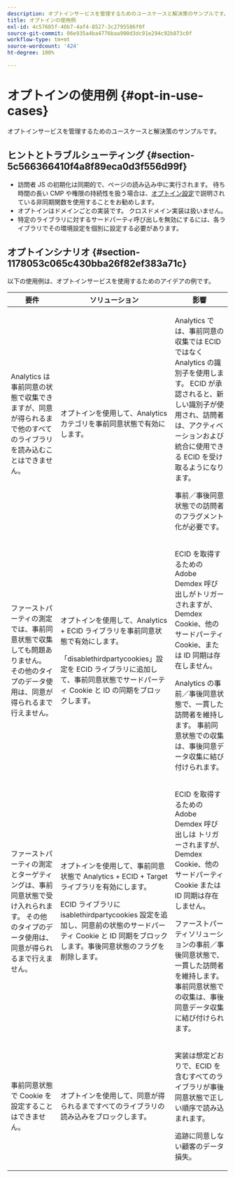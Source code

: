 ```yaml
---
description: オプトインサービスを管理するためのユースケースと解決策のサンプルです。
title: オプトインの使用例
exl-id: 4c57685f-40b7-4af4-8527-3c2795586f0f
source-git-commit: 06e935a4ba4776baa900d3dc91e294c92b873c0f
workflow-type: tm+mt
source-wordcount: '424'
ht-degree: 100%

---
```


# オプトインの使用例 {#opt-in-use-cases}

オプトインサービスを管理するためのユースケースと解決策のサンプルです。

## ヒントとトラブルシューティング {#section-5c566366410f4a8f89eca0d3f556d99f}

* 訪問者 JS の初期化は同期的で、ページの読み込み中に実行されます。 待ち時間の長い CMP や権限の持続性を扱う場合は、[オプトイン設定](../../implementation-guides/opt-in-service/getting-started.md#section-cf9ab638780141c9b62dc57cf00b7047)で説明されている非同期関数を使用することをお勧めします。
* オプトインはドメインごとの実装です。 クロスドメイン実装は扱いません。
* 特定のライブラリに対するサードパーティ呼び出しを無効にするには、各ライブラリでその環境設定を個別に設定する必要があります。

## オプトインシナリオ {#section-1178053c065c430bba26f82ef383a71c}

以下の使用例は、オプトインサービスを使用するためのアイデアの例です。

<table id="table_83C85343611344D8A8315157C1B4240F"> 
 <thead> 
  <tr> 
   <th colname="col1" class="entry"> 要件 </th> 
   <th colname="col2" class="entry"> ソリューション </th> 
   <th colname="col3" class="entry"> 影響 </th> 
  </tr>
 </thead>
 <tbody> 
  <tr> 
   <td colname="col1"> <p>Analytics は事前同意の状態で収集できますが、同意が得られるまで他のすべてのライブラリを読み込むことはできません。 </p> </td> 
   <td colname="col2"> <p>オプトインを使用して、Analytics カテゴリを事前同意状態で有効にします。 </p> </td> 
   <td colname="col3"> <p>Analytics では、事前同意の収集では ECID ではなく Analytics の識別子を使用します。 ECID が承認されると、新しい識別子が使用され、訪問者は、アクティベーションおよび統合に使用できる ECID を受け取るようになります。 </p> <p>事前／事後同意状態での訪問者のフラグメント化が必要です。 </p> </td> 
  </tr> 
  <tr> 
   <td colname="col1"> <p>ファーストパーティの測定では、事前同意状態で収集しても問題ありません。 その他のタイプのデータ使用は、同意が得られるまで行えません。 </p> </td> 
   <td colname="col2"> <p>オプトインを使用して、Analytics + ECID ライブラリを事前同意状態で有効にします。 </p> <p>「disablethirdpartycookies」設定を ECID ライブラリに追加して、事前同意状態でサードパーティ Cookie と ID の同期をブロックします。 </p> </td> 
   <td colname="col3"> <p>ECID を取得するための Adobe Demdex 呼び出しがトリガーされますが、Demdex Cookie、他のサードパーティ Cookie、または ID 同期は存在しません。 </p> <p>Analytics の事前／事後同意状態で、一貫した訪問者を維持します。 事前同意状態での収集は、事後同意データ収集に結び付けられます。 </p> </td> 
  </tr> 
  <tr> 
   <td colname="col1"> <p>ファーストパーティの測定とターゲティングは、事前同意状態で受け入れられます。 その他のタイプのデータ使用は、同意が得られるまで行えません。 </p> </td> 
   <td colname="col2"> <p>オプトインを使用して、事前同意状態で Analytics + ECID + Target ライブラリを有効にします。 </p> <p>ECID ライブラリに <span class="codeph">isablethirdpartycookies</span> 設定を追加し、同意前の状態のサードパーティ Cookie と ID 同期をブロックします。事後同意状態のフラグを削除します。 </p> </td> 
   <td colname="col3"> <p>ECID を取得するための Adobe Demdex 呼び出しは トリガーされますが、Demdex Cookie、他のサードパーティ Cookie または ID 同期は存在しません。 </p> <p>ファーストパーティソリューションの事前／事後同意状態で、一貫した訪問者を維持します。 事前同意状態での収集は、事後同意データ収集に結び付けられます。 </p> </td> 
  </tr> 
  <tr> 
   <td colname="col1"> <p>事前同意状態で Cookie を設定することはできません。 </p> </td> 
   <td colname="col2"> <p>オプトインを使用して、同意が得られるまですべてのライブラリの読み込みをブロックします。 </p> </td> 
   <td colname="col3"> <p>実装は想定どおりで、ECID を含むすべてのライブラリが事後同意状態で正しい順序で読み込まれます。 </p> <p>追跡に同意しない顧客のデータ損失。 </p> </td> 
  </tr> 
 </tbody> 
</table>

